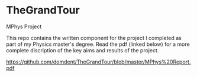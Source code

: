 # TheGrandTour
MPhys Project

This repo contains the written component for the project I completed as part of my Physics master's degree. Read the pdf (linked below) for a more complete discription of the key aims and results of the project.

https://github.com/domdent/TheGrandTour/blob/master/MPhys%20Report.pdf
